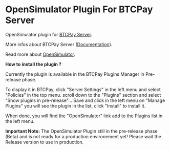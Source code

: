 # OpenSimulator Plugin For BTCPay Server  

OpenSimulator plugin for [BTCPay Server](https://github.com/btcpayserver).

More infos about BTCPay Server ([Documentation](https://docs.btcpayserver.org/)).

Read more about [OpenSimulator](http://opensimulator.org/wiki/Main_Page).

<b>How to install the plugin ?</b>

Currently the plugin is available in the BTCPay Plugins Manager in Pre-release phase.

To display it in BTCPay, click "Server Settings" in the left menu and select "Policies" in the top menu. scroll down to the "Plugins" section and select "Show plugins in pre-release"... Save and click in the left menu on "Manage Plugins" you will see the plugin in the list, click "Install" to install it.

When done, you will find the "OpenSimulator" link add to the Plugins list in the left menu.

<b>Important Note:</b>
The OpenSimulator Plugin still in the pre-release phase (Beta) and is not ready for a production environement yet! Please wait the Release version to use in production.